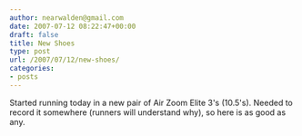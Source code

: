 ```yaml
---
author: nearwalden@gmail.com
date: 2007-07-12 08:22:47+00:00
draft: false
title: New Shoes
type: post
url: /2007/07/12/new-shoes/
categories:
- posts
---
```


Started running today in a new pair of Air Zoom Elite 3's (10.5's).  Needed to record it somewhere (runners will understand why), so here is as good as any.



